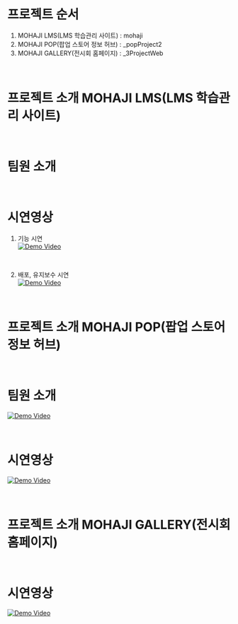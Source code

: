# 프로젝트 순서

1. MOHAJI LMS(LMS 학습관리 사이트) : mohaji
2. MOHAJI POP(팝업 스토어 정보 허브) : _popProject2
3. MOHAJI GALLERY(전시회 홈페이지) : _3ProjectWeb

<br>

# 프로젝트 소개 MOHAJI LMS(LMS 학습관리 사이트)

<br>

# 팀원 소개 

<br>

# 시연영상

1. 기능 시연  
[![Demo Video](https://img.youtube.com/vi/9C7uTpKkMok/0.jpg)](https://www.youtube.com/watch?v=9C7uTpKkMok)

<br>

2. 배포, 유지보수 시연  
[![Demo Video](https://img.youtube.com/vi/k2pO1S8fVMY/0.jpg)](https://www.youtube.com/watch?v=k2pO1S8fVMY)

<br>

# 프로젝트 소개 MOHAJI POP(팝업 스토어 정보 허브)

<br>

# 팀원 소개  
[![Demo Video](https://img.youtube.com/vi/Us_3IiR5SjQ/0.jpg)](https://www.youtube.com/watch?v=Us_3IiR5SjQ)

<br>

# 시연영상  
[![Demo Video](https://img.youtube.com/vi/Us_3IiR5SjQ/0.jpg)](https://www.youtube.com/watch?v=Us_3IiR5SjQ)

<br>

# 프로젝트 소개 MOHAJI GALLERY(전시회 홈페이지)

<br>

# 시연영상  
[![Demo Video](https://img.youtube.com/vi/CcjLf-P96K4/0.jpg)](https://www.youtube.com/watch?v=CcjLf-P96K4)
